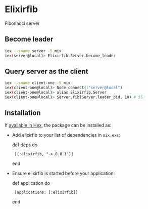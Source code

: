 # Elixirfib
Fibonacci server

## Become leader

```bash
iex --sname server -S mix
iex(server@local)> Elixirfib.Server.become_leader
```

## Query server as the client

```bash
iex --sname client-one -S mix
iex(client-one@local)> Node.connect(:"server@local")
iex(client-one@local)> alias Elixirfib.Server
iex(client-one@local)> Server.fib(Server.leader_pid, 10) # 55
```

## Installation
If [available in Hex](https://hex.pm/docs/publish), the package can be installed as:
- Add elixirfib to your list of dependencies in `mix.exs`:

     def deps do

  ```
   [{:elixirfib, "~> 0.0.1"}]
  ```

     end

- Ensure elixirfib is started before your application:

     def application do

  ```
   [applications: [:elixirfib]]
  ```

     end
